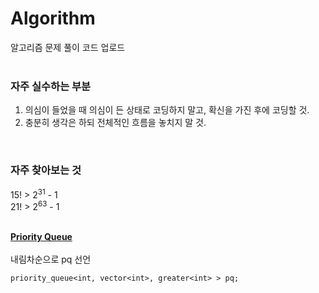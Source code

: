 # Algorithm
알고리즘 문제 풀이 코드 업로드
</br></br>
### 자주 실수하는 부분
<ol>
  <li>의심이 들었을 때 의심이 든 상태로 코딩하지 말고, 확신을 가진 후에 코딩할 것.</li>
  <li>충분히 생각은 하되 전체적인 흐름을 놓치지 말 것.</li>
</ol>
</br>

### 자주 찾아보는 것
15! > 2<sup>31</sup> - 1 </br>
21! > 2<sup>63</sup> - 1 </br>
</br>

<b><ins>Priority Queue</ins></b></br></br>
내림차순으로 pq 선언
```
priority_queue<int, vector<int>, greater<int> > pq;
```
